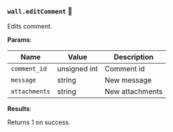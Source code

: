 ### `wall.editComment` 🔰

Edits comment.

**Params**:

|Name|Value|Description|
|--|--|--|
|`comment_id`|unsigned int|Comment id|
|`message`|string|New message|
|`attachments`|string|New attachments|

**Results**:

Returns 1 on success.

